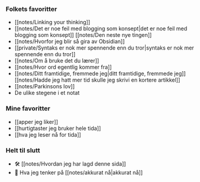 ### Folkets favoritter
- [[notes/Linking your thinking]]
- [[notes/Det er noe feil med blogging som konsept|det er noe feil med blogging som konsept]]
[[notes/Den neste nye tingen]]
- [[notes/Hvorfor jeg blir så gira av Obsidian]]
- [[private/Syntaks er nok mer spennende enn du tror|syntaks er nok mer spennende enn du tror]]
- [[notes/Om å bruke det du lærer]]
- [[notes/Hvor ord egentlig kommer fra]]
- [[notes/Ditt framtidige, fremmede jeg|ditt framtidige, fremmede jeg]]
[[notes/Hadde jeg hatt mer tid skulle jeg skrivi en kortere artikkel]]
- [[notes/Parkinsons lov]]
- De ulike stegene i et notat


### Mine favoritter
- [[apper jeg liker]]
- [[hurtigtaster jeg bruker hele tida]]
- [[hva jeg leser nå for tida]]

### Helt til slutt
- 🛠️ [[notes/Hvordan jeg har lagd denne sida]]
- 🤔 Hva jeg tenker på [[notes/akkurat nå|akkurat nå]]
